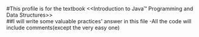 #This profile is for the textbook <<Introduction to Java™ Programming and Data Structures>><br>
##I will write some valuable practices' answer in this file
-All the code will include comments(except the very easy one)
